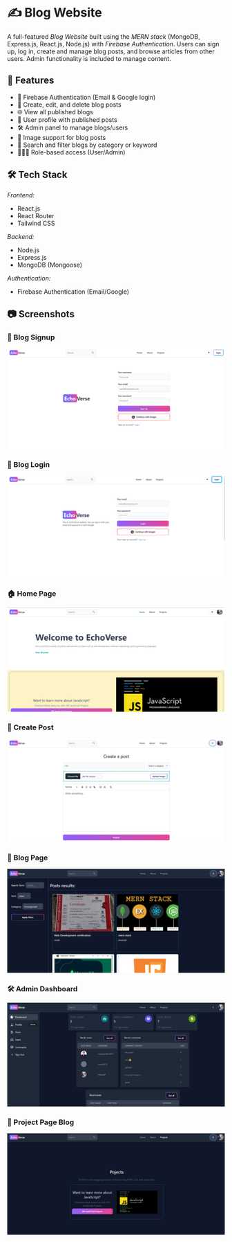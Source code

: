 # ✍ Blog Website

A full-featured *Blog Website* built using the *MERN stack* (MongoDB, Express.js, React.js, Node.js) with *Firebase Authentication*. Users can sign up, log in, create and manage blog posts, and browse articles from other users. Admin functionality is included to manage content.

## 🚀 Features

- 🔐 Firebase Authentication (Email & Google login)
- 📝 Create, edit, and delete blog posts
- 🌐 View all published blogs
- 👤 User profile with published posts
- 🛠 Admin panel to manage blogs/users
- 📸 Image support for blog posts
- 🔎 Search and filter blogs by category or keyword
- 🧑‍🤝‍🧑 Role-based access (User/Admin)

## 🛠 Tech Stack

*Frontend:*
- React.js
- React Router
- Tailwind CSS 

*Backend:*
- Node.js
- Express.js
- MongoDB (Mongoose)

*Authentication:*
- Firebase Authentication (Email/Google)


## 📷 Screenshots



### 🔐 Blog Signup
![Signup](images/blogsignup.png)

### 🔑 Blog Login
![Login](images/bloglogin.png)


### 🏠 Home Page
![Home](images/home.png)

### 📝 Create Post
![Create Post](images/createpost.png)

### 📖 Blog Page
![Blog Page](images/blogpage.png)

### 🛠 Admin Dashboard
![Dashboard](images/Dashboard.png)

### 📂 Project Page Blog
![Project Page Blog](images/projectpageblog.png)
